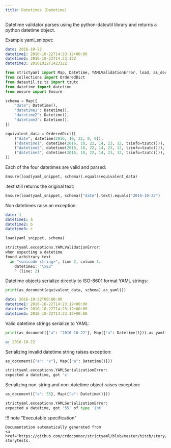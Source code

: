 ```yaml
---
title: Datetimes (Datetime)
---
```



Datetime validator parses using the python-dateutil library and
returns a python datetime object.


Example yaml_snippet:

```yaml
date: 2016-10-22
datetime1: 2016-10-22T14:23:12+00:00
datetime2: 2016-10-22T14:23:12Z
datetime3: 20161022T142312Z

```


```python
from strictyaml import Map, Datetime, YAMLValidationError, load, as_document
from collections import OrderedDict
from dateutil.tz.tz import tzutc
from datetime import datetime
from ensure import Ensure

schema = Map({
    "date": Datetime(),
    "datetime1": Datetime(),
    "datetime2": Datetime(),
    "datetime3": Datetime(),
})

equivalent_data = OrderedDict([
    ("date", datetime(2016, 10, 22, 0, 0)),
    ("datetime1", datetime(2016, 10, 22, 14, 23, 12, tzinfo=tzutc())),
    ("datetime2", datetime(2016, 10, 22, 14, 23, 12, tzinfo=tzutc())),
    ("datetime3", datetime(2016, 10, 22, 14, 23, 12, tzinfo=tzutc())),
])

```



Each of the four datetimes are valid and parsed:


```python
Ensure(load(yaml_snippet, schema)).equals(equivalent_data)

```




.text still returns the original text:


```python
Ensure(load(yaml_snippet, schema)["date"].text).equals("2016-10-22")

```




Non datetimes raise an exception:

```yaml
date: 1
datetime1: â
datetime2: b
datetime3: c

```


```python
load(yaml_snippet, schema)
```


```python
strictyaml.exceptions.YAMLValidationError:
when expecting a datetime
found arbitrary text
  in "<unicode string>", line 2, column 1:
    datetime1: "\xE2"
    ^ (line: 2)
```




Datetime objects serialize directly to ISO-8601 format YAML strings:


```python
print(as_document(equivalent_data, schema).as_yaml())

```

```yaml
date: 2016-10-22T00:00:00
datetime1: 2016-10-22T14:23:12+00:00
datetime2: 2016-10-22T14:23:12+00:00
datetime3: 2016-10-22T14:23:12+00:00
```




Valid datetime strings serialize to YAML:


```python
print(as_document({"a": "2016-10-22"}, Map({"a": Datetime()})).as_yaml())

```

```yaml
a: 2016-10-22
```




Serializing invalid datetime string raises exception:


```python
as_document({"a": "x"}, Map({"a": Datetime()}))

```


```python
strictyaml.exceptions.YAMLSerializationError:
expected a datetime, got 'x'
```




Serializing non-string and non-datetime object raises exception:


```python
as_document({"a": 55}, Map({"a": Datetime()}))

```


```python
strictyaml.exceptions.YAMLSerializationError:
expected a datetime, got '55' of type 'int'
```







!!! note "Executable specification"

    Documentation automatically generated from 
    <a href="https://github.com/crdoconnor/strictyaml/blob/master/hitch/story/datetime.story">datetime.story
    storytests.